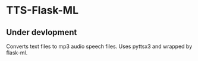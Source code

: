 # TTS-Flask-ML

## Under devlopment
Converts text files to mp3 audio speech files. Uses pyttsx3 and wrapped by flask-ml.
